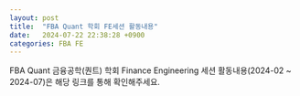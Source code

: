 ```yaml
---
layout: post
title:  "FBA Quant 학회 FE세션 활동내용"
date:   2024-07-22 22:38:28 +0900
categories: FBA FE
---  
```


FBA Quant 금융공학(퀀트) 학회 Finance Engineering 세션 활동내용(2024-02 ~ 2024-07)은 해당 링크를 통해 확인해주세요.
